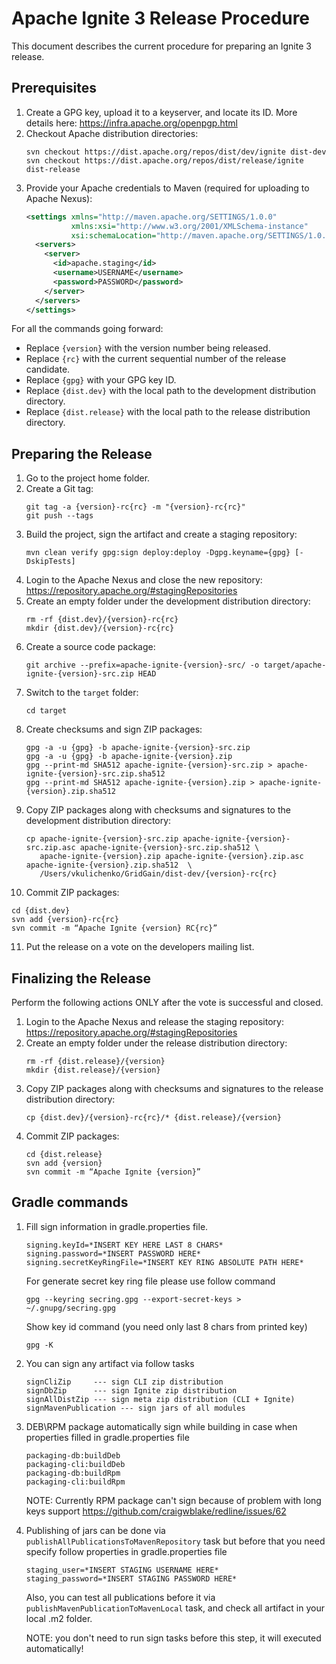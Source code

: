 # Apache Ignite 3 Release Procedure

This document describes the current procedure for preparing an Ignite 3 release.

## Prerequisites

1. Create a GPG key, upload it to a keyserver, and locate its ID. More details here: https://infra.apache.org/openpgp.html
2. Checkout Apache distribution directories:
   ```
   svn checkout https://dist.apache.org/repos/dist/dev/ignite dist-dev
   svn checkout https://dist.apache.org/repos/dist/release/ignite dist-release
   ```
3. Provide your Apache credentials to Maven (required for uploading to Apache Nexus):
   ```xml
   <settings xmlns="http://maven.apache.org/SETTINGS/1.0.0"
             xmlns:xsi="http://www.w3.org/2001/XMLSchema-instance"
             xsi:schemaLocation="http://maven.apache.org/SETTINGS/1.0.0 https://maven.apache.org/xsd/settings-1.0.0.xsd">
     <servers>
       <server>
         <id>apache.staging</id>
         <username>USERNAME</username>
         <password>PASSWORD</password>
       </server>
     </servers>
   </settings>
   ```

For all the commands going forward:
* Replace `{version}` with the version number being released.
* Replace `{rc}` with the current sequential number of the release candidate.
* Replace `{gpg}` with your GPG key ID.
* Replace `{dist.dev}` with the local path to the development distribution directory.
* Replace `{dist.release}` with the local path to the release distribution directory.

## Preparing the Release

1. Go to the project home folder.
2. Create a Git tag:
   ```
   git tag -a {version}-rc{rc} -m "{version}-rc{rc}"
   git push --tags
   ```
3. Build the project, sign the artifact and create a staging repository:
   ```
   mvn clean verify gpg:sign deploy:deploy -Dgpg.keyname={gpg} [-DskipTests]
   ```
4. Login to the Apache Nexus and close the new repository: https://repository.apache.org/#stagingRepositories
5. Create an empty folder under the development distribution directory:
   ```
   rm -rf {dist.dev}/{version}-rc{rc}
   mkdir {dist.dev}/{version}-rc{rc}
   ```
6. Create a source code package:
   ```
   git archive --prefix=apache-ignite-{version}-src/ -o target/apache-ignite-{version}-src.zip HEAD
   ```
7. Switch to the `target` folder:
   ```
   cd target
   ```
8. Create checksums and sign ZIP packages:
   ```
   gpg -a -u {gpg} -b apache-ignite-{version}-src.zip
   gpg -a -u {gpg} -b apache-ignite-{version}.zip
   gpg --print-md SHA512 apache-ignite-{version}-src.zip > apache-ignite-{version}-src.zip.sha512
   gpg --print-md SHA512 apache-ignite-{version}.zip > apache-ignite-{version}.zip.sha512
   ```
9. Copy ZIP packages along with checksums and signatures to the development distribution directory:
   ```
   cp apache-ignite-{version}-src.zip apache-ignite-{version}-src.zip.asc apache-ignite-{version}-src.zip.sha512 \
      apache-ignite-{version}.zip apache-ignite-{version}.zip.asc apache-ignite-{version}.zip.sha512  \
      /Users/vkulichenko/GridGain/dist-dev/{version}-rc{rc}
   ```
10. Commit ZIP packages:
   ```
   cd {dist.dev}
   svn add {version}-rc{rc}
   svn commit -m “Apache Ignite {version} RC{rc}”
   ```
11. Put the release on a vote on the developers mailing list.

## Finalizing the Release

Perform the following actions ONLY after the vote is successful and closed.

1. Login to the Apache Nexus and release the staging repository: https://repository.apache.org/#stagingRepositories
2. Create an empty folder under the release distribution directory:
   ```
   rm -rf {dist.release}/{version}
   mkdir {dist.release}/{version}
   ```
3. Copy ZIP packages along with checksums and signatures to the release distribution directory:
   ```
   cp {dist.dev}/{version}-rc{rc}/* {dist.release}/{version}
   ```
4. Commit ZIP packages:
   ```
   cd {dist.release}
   svn add {version}
   svn commit -m “Apache Ignite {version}”
   ```


## Gradle commands
1. Fill sign information in gradle.properties file.
   ```
   signing.keyId=*INSERT KEY HERE LAST 8 CHARS*
   signing.password=*INSERT PASSWORD HERE*
   signing.secretKeyRingFile=*INSERT KEY RING ABSOLUTE PATH HERE* 
   ```
   For generate secret key ring file please use follow command
   ```
   gpg --keyring secring.gpg --export-secret-keys > ~/.gnupg/secring.gpg
   ```
   Show key id command (you need only last 8 chars from printed key)
   ```
   gpg -K
   ```
2. You can sign any artifact via follow tasks
   ```
   signCliZip     --- sign CLI zip distribution 
   signDbZip      --- sign Ignite zip distribution 
   signAllDistZip --- sign meta zip distribution (CLI + Ignite)
   signMavenPublication --- sign jars of all modules
   ```
3. DEB\RPM package automatically sign while building in case when properties filled in gradle.properties file
   ```
   packaging-db:buildDeb 
   packaging-cli:buildDeb
   packaging-db:buildRpm
   packaging-cli:buildRpm
   ```
   NOTE: Currently RPM package can't sign because of problem with long keys support
   https://github.com/craigwblake/redline/issues/62
4. Publishing of jars can be done via `publishAllPublicationsToMavenRepository` task but before that you need specify follow properties 
   in gradle.properties file
   ```
   staging_user=*INSERT STAGING USERNAME HERE*
   staging_password=*INSERT STAGING PASSWORD HERE*
   ```
   Also, you can test all publications before it via `publishMavenPublicationToMavenLocal` task, 
   and check all artifact in your local .m2 folder.

   NOTE: you don't need to run sign tasks before this step, it will executed automatically!